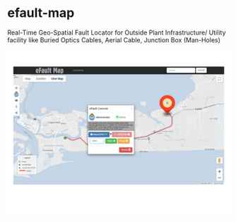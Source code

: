 # efault-map

Real-Time Geo-Spatial Fault Locator for Outside Plant Infrastructure/ Utility facility like Buried Optics Cables, Aerial Cable, Junction Box (Man-Holes)



![alt text]( https://github.com/production-app/efault-map/blob/master/dist/readmeimg.png)


